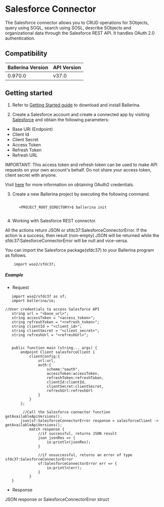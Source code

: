 # Salesforce Connector

The Salesforce connector allows you to CRUD operations for SObjects, query using SOQL, search using SOSL, describe
SObjects and organizational data through the Salesforce REST API. It handles OAuth 2.0 authentication.

## Compatibility

| Ballerina Version  | API Version  |
| ------------------ | ------------ |
| 0.970.0            |   v37.0      |
 

## Getting started

1. Refer to [Getting Started guide](https://ballerina.io/learn/getting-started/) to download and install Ballerina.

2. Create a Salesforce account and create a connected app by visiting [Salesforce](https://www.salesforce.com) 
and obtain the following parameters:
* Base URl (Endpoint)
* Client Id
* Client Secret
* Access Token
* Refresh Token
* Refresh URL

IMPORTANT: This access token and refresh token can be used to make API requests on your own account's behalf. 
Do not share your access token, client secret with anyone.

Visit [here](https://help.salesforce.com/articleView?id=remoteaccess_authenticate_overview.htm) 
for more information on obtaining OAuth2 credentials.

3. Create a new Ballerina project by executing the following command.

   ```shell   
   
      <PROJECT_ROOT_DIRECTORY>$ ballerina init
      
   ```

4. Working with Salesforce REST connector.

All the actions return JSON or sfdc37:SalesforceConnectorError. If the action is a success, 
then result (non-empty) JSON will be returned while the sfdc37:SalesforceConnectorError will be null and vice-versa.

You can import the Salesforce package(sfdc37) to your Ballerina program as follows.
```ballerina
    import wso2/sfdc37;
```

##### Example
 * Request

 ```ballerina
    import wso2/sfdc37 as sf;
    import ballerina/io;
 
 //User credentials to access Salesforce API
    string url = "<base_url>";
    string accessToken = "<access_token>";
    string refreshToken = "<refresh_token>";
    string clientId = "<client_id>";
    string clientSecret = "<client_secret>";
    string refreshUrl = "<refreshUrl>";
 
 
    public function main (string... args) {
        endpoint Client salesforceClient {
            clientConfig:{
                url:url,
                auth:{
                    scheme:"oauth",
                    accessToken:accessToken,
                    refreshToken:refreshToken,
                    clientId:clientId,
                    clientSecret:clientSecret,
                    refreshUrl:refreshUrl
                }
            }
        };
    
         //Call the Salesforce connector function getAvailableApiVersions().
        json|sf:SalesforceConnectorError response = salesforceClient -> getAvailableApiVersions();
            match response {
                //if successful, returns JSON result
                json jsonRes => {
                    io:println(jsonRes);
                }
        
                //if unsuccessful, returns an error of type sfdc37:SalesforceConnectorError
                sf:SalesforceConnectorError err => {
                    io:println(err);
                }
            }
    }
```
* Response

JSON response or SalesforceConnectorError struct
